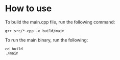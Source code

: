 # How to use
To build the main.cpp file, run the following command:
```
g++ src/*.cpp -o build/main
```

To run the main binary, run the following:
```
cd build
./main
```